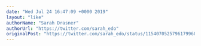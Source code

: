 ```yaml
---
date: "Wed Jul 24 16:47:09 +0000 2019"
layout: "like"
authorName: "Sarah Drasner"
authorUrl: "https://twitter.com/sarah_edo"
originalPost: "https://twitter.com/sarah_edo/status/1154070525796179968"
---
```

